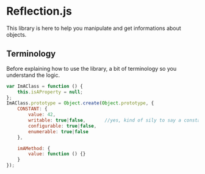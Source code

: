 # Reflection.js

This library is here to help you manipulate and get informations about objects.

## Terminology

Before explaining how to use the library, a bit of terminology so you understand the logic.

```js
var ImAClass = function () {
    this.isAProperty = null;
};
ImAClass.prototype = Object.create(Object.prototype, {
    CONSTANT: {
        value: 42,
        writable: true|false,       //yes, kind of sily to say a constant is writable
        configurable: true|false,
        enumerable: true|false
    },

    imAMethod: {
        value: function () {}
    }
});
```
